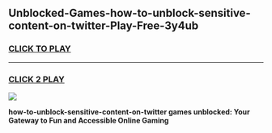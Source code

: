 
## Unblocked-Games-how-to-unblock-sensitive-content-on-twitter-Play-Free-3y4ub
<h3>
<a href="https://premium76.site?title=how-to-unblock-sensitive-content-on-twitter&ref=10A">CLICK TO PLAY</a></h3>
<hr>

<h3>
<a href="https://premium76.site?title=how-to-unblock-sensitive-content-on-twitter&ref=10A">CLICK 2 PLAY</a>
  
</h3>

<a href="https://premium76.site?title=how-to-unblock-sensitive-content-on-twitter&ref=10A"><img src="https://clearcache.store/games.png"></a>


**how-to-unblock-sensitive-content-on-twitter games unblocked: Your Gateway to Fun and Accessible Online Gaming**
